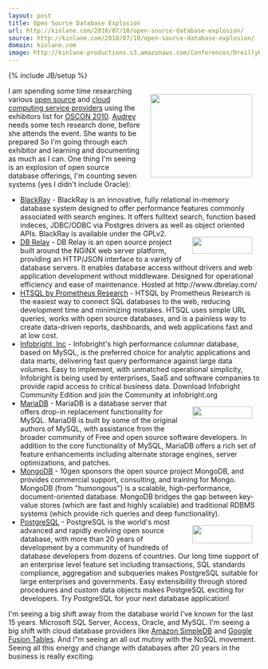 ```yaml
---
layout: post
title: Open Source Database Explosion
url: http://kinlane.com/2010/07/10/open-source-database-explosion/
source: http://kinlane.com/2010/07/10/open-source-database-explosion/
domain: kinlane.com
image: http://kinlane-productions.s3.amazonaws.com/Conferences/OreillyOscon.PNG
---
```

{% include JB/setup %}<p><!DOCTYPE html PUBLIC "-//W3C//DTD XHTML 1.0 Transitional//EN"
    "http://www.w3.org/TR/xhtml1/DTD/xhtml1-transitional.dtd">
<html xmlns="http://www.w3.org/1999/xhtml">
  <head>
    <title></title>
  </head>
  <body>
    <img class="alignnone" style="padding: 15px;" title="Oscon" src="http://kinlane-productions.s3.amazonaws.com/Conferences/OreillyOscon.PNG" alt="" width="204" height="167" align="right" />I am
    spending some time researching various <a href="http://www.kinlane.com/category/open-source/" target="_blank">open source</a> and <a href=
    "http://sites.google.com/a/kinlane.com/cloud-computing/players/zeus" target="_blank">cloud computing service providers</a> using the exhibitors list for <a href="http://www.oscon.com/oscon2010"
    target="_blank">OSCON 2010</a>. <a href="http://www.audreywatters.com" target="_blank">Audrey</a> needs some tech research done, before she attends the event. She wants to be prepared So I'm
    going through each exhibitor and learning and documenting as much as I can. One thing I'm seeing is an explosion of open source database offerings, I'm counting seven systems (yes I didn't
    include Oracle):
    <ul class="mainlist">
      <li>
        <a href="http://www.blackray.org/" target="_blank">BlackRay</a> - BlackRay is an innovative, fully relational in-memory database system designed to offer performance features commonly
        associated with search engines. It offers fulltext search, function based indeces, JDBC/ODBC via Postgres drivers as well as object oriented APIs. BlackRay is available under the
        GPLv2.<img class="alignnone" style="padding: 15px;" title="Blackray" src="http://kinlane-productions.s3.amazonaws.com/database/blackray.jpg" alt="" width="120" height="34" align="right" />
      </li>
      <li>
        <a href="http://dbrelay.com/" target="_blank">DB Relay</a> - DB Relay is an open source project built around the NGiNX web server platform, providing an HTTP/JSON interface to a variety of
        database servers. It enables database access without drivers and web application development without middleware. Designed for operational efficiency and ease of maintenance. Hosted at
        http://www.dbrelay.com/
      </li>
      <li>
        <a href="http://www.htsql.com/" target="_blank">HTSQL by Prometheus Research</a> - HTSQL by Prometheus Research is the easiest way to connect SQL databases to the web, reducing development
        time and minimizing mistakes. HTSQL uses simple URL queries, works with open source databases, and is a painless way to create data-driven reports, dashboards, and web applications fast and
        at low cost.
      </li>
      <li>
        <a href="http://www.infobright.com/" target="_blank">Infobright, Inc</a> - Infobright's high performance columnar database, based on MySQL, is the preferred choice for analytic applications
        and data marts, delivering fast query performance against large data volumes. Easy to implement, with unmatched operational simplicity, Infobright is being used by enterprises, SaaS and
        software companies to provide rapid access to critical business data. Download Infobright Community Edition and join the Community at infobright.org <img class="alignnone" style=
        "padding: 15px;" title="InfoBright" src="http://kinlane-productions.s3.amazonaws.com/database/infobright_2.gif" alt="" width="120" height="24" align="right" />
      </li>
      <li>
        <a href="http://askmonty.org/" target="_blank">MariaDB</a> - MariaDB is a database server that offers drop-in replacement functionality for MySQL. MariaDB is built by some of the original
        authors of MySQL, with assistance from the broader community of Free and open source software developers. In addition to the core functionality of MySQL, MariaDB offers a rich set of feature
        enhancements including alternate storage engines, server optimizations, and patches.
      </li>
      <li>
        <a href="http://www.mongodb.org/" target="_blank">MongoDB</a> - 10gen sponsors the open source project MongoDB, and provides commercial support, consulting, and training for Mongo. MongoDB
        (from "humongous") is a scalable, high-performance, document-oriented database. MongoDB bridges the gap between key-value stores (which are fast and highly scalable) and traditional RDBMS
        systems (which provide rich queries and deep functionality). <img class="alignnone" style="padding: 15px;" title="MongoDB" src=
        "http://kinlane-productions.s3.amazonaws.com/database/mongo_db.gif" alt="" width="120" height="36" align="right" />
      </li>
      <li>
        <a href="http://www.postgresql.org/" target="_blank">PostgreSQL</a> - PostgreSQL is the world's most advanced and rapidly evolving open source database, with more than 20 years of development
        by a community of hundreds of database developers from dozens of countries. Our long time support of an enterprise level feature set including transactions, SQL standards compliance,
        aggregation and subqueries makes PostgreSQL suitable for large enterprises and governments. Easy extensibility through stored procedures and custom data objects makes PostgreSQL exciting for
        developers. Try PostgreSQL for your next database application!
      </li>
    </ul>I'm seeing a big shift away from the database world I've known for the last 15 years. Microsoft SQL Server, Access, Oracle, and MySQL. I'm seeing a big shift with cloud database providers
    like <a href="http://www.kinlane.com/category/amazon/amazon-simple-database/" target="_blank">Amazon SimpleDB</a> and <a href="http://www.kinlane.com/category/google/fusion-tables/" target=
    "_blank">Google Fusion Tables</a>. And I"m seeing an all out mutiny with the NoSQL movement. Seeing all this energy and change with databases after 20 years in the business is really exciting.
  </body>
</html></p>
